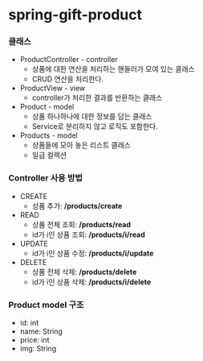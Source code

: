 # spring-gift-product
### 클래스
* ProductController - controller
  * 상품에 대한 연산을 처리하는 핸들러가 모여 있는 클래스
  * CRUD 연산을 처리한다.
* ProductView - view
  * controller가 처리한 결과를 반환하는 클래스
* Product - model
  * 상품 하나하나에 대한 정보를 담는 클래스
  * Service로 분리하지 않고 로직도 포함한다.
* Products - model
  * 상품들에 모아 놓은 리스트 클래스
  * 일급 컬렉션

### Controller 사용 방법
* CREATE  
  * 상품 추가: **/products/create**
* READ
  * 상품 전체 조회: **/products/read**
  * id가 i인 상품 조회: **/products/i/read**
* UPDATE
  * id가 i인 상품 수정: **/products/i/update**
* DELETE
  * 상품 전체 삭제: **/products/delete** 
  * id가 i인 상품 삭제: **/products/i/delete**
 
### Product model 구조
* id: int
* name: String
* price: int
* img: String
